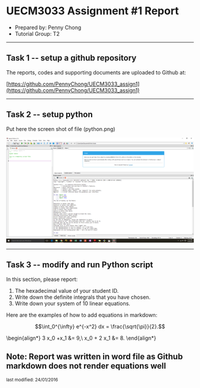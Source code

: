 UECM3033 Assignment #1 Report
========================================================

- Prepared by: Penny Chong
- Tutorial Group: T2

--------------------------------------------------------

## Task 1 -- setup a github repository

The reports, codes and supporting documents are uploaded to Github at: 

[https://github.com/PennyChong/UECM3033_assign1](https://github.com/PennyChong/UECM3033_assign1)


---------------------------------------------------------

## Task 2 -- setup python

Put here the screen shot of file (python.png)

![python.png](python.png)


------------------------------------------------------------

## Task 3 -- modify and run Python script

In this section, please report:

1. The hexadecimal value of your student ID.
2. Write down the definite integrals that you have chosen.
3. Write down your system of 10 linear equations.

Here are the examples of how to add equations in markdown:

$$\int_0^{\infty} e^{-x^2} dx = \frac{\sqrt{\pi}}{2}.$$

\begin{align*}
3 x_0 +x_1 &= 9,\\
x_0 + 2 x_1 &= 8.
\end{align*}

Note: Report was written in word file as Github markdown does not render equations well
-----------------------------------

<sup>last modified: 24/01/2016 </sup>
